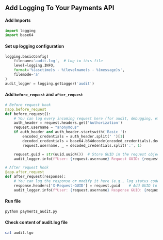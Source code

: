 ## Add Logging To Your Payments API

#### Add Imports
```python
import logging
import base64
```

#### Set up logging configuration
```python
logging.basicConfig(
    filename='audit.log',  # Log to this file
    level=logging.INFO,
    format='%(asctime)s - %(levelname)s - %(message)s',
    filemode='a'
)
audit_logger = logging.getLogger('audit')
```

#### Add `before_request` and `after_request`
```python
# Before request hook
@app.before_request
def before_request():
    # You can log every incoming request here (for audit, debugging, etc.)
    auth_header = request.headers.get('Authorization')
    request.username = "anonymous"
    if auth_header and auth_header.startswith('Basic '):
	    encoded_credentials = auth_header.split(' ')[1]
	    decoded_credentials = base64.b64decode(encoded_credentials).decode('utf-8')
	    request.username, _ = decoded_credentials.split(':', 1)

    request.guid = str(uuid.uuid4())  # Store GUID in the request object
    audit_logger.info(f"User: {request.username} Request GUID: {request.guid} - Incoming request: {request.method} {request.path}")

# After request hook
@app.after_request
def after_request(response):
    # You can log the response or modify it here (e.g., log status codes, modify headers)
    response.headers['X-Request-GUID'] = request.guid    # Add GUID to the response headers
    audit_logger.info(f"User: {request.username} Response GUID: {request.guid} - Response: {response.status_code} for {request.method} {request.path}")
```

#### Run file
```bash
python payments_audit.py
```

#### Check content of  audit.log file
```bash
cat audit.lgo
```
